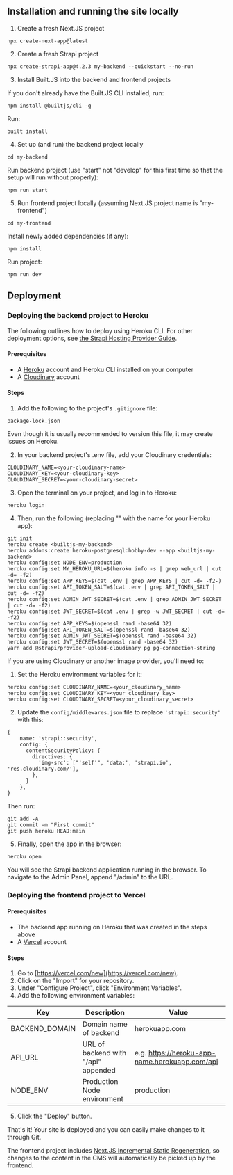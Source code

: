 ## Installation and running the site locally
1. Create a fresh Next.JS project
```
npx create-next-app@latest
```
2. Create a fresh Strapi project
```
npx create-strapi-app@4.2.3 my-backend --quickstart --no-run
```
3. Install Built.JS into the backend and frontend projects

If you don't already have the Built.JS CLI installed, run:
```
npm install @builtjs/cli -g
```
Run:
```
built install
```
4. Set up (and run) the backend project locally
```
cd my-backend
```
Run backend project (use "start" not "develop" for this first time so that the setup will run without properly):
```
npm run start
```
5. Run frontend project locally (assuming Next.JS project name is "my-frontend")
```
cd my-frontend
```
Install newly added dependencies (if any):
```
npm install
```
Run project:
```
npm run dev
```
## Deployment
### Deploying the backend project to Heroku
The following outlines how to deploy using Heroku CLI. For other deployment options, see [the Strapi Hosting Provider Guide](https://docs.strapi.io/developer-docs/latest/setup-deployment-guides/deployment.html#hosting-provider-guides).

#### Prerequisites
- A [Heroku](https://heroku.com) account and Heroku CLI installed on your computer
- A [Cloudinary](https://cloudinary.com) account

#### Steps
1. Add the following to the project's ```.gitignore``` file:
```
package-lock.json
```
Even though it is usually recommended to version this file, it may create issues on Heroku.

2. In your backend project's .env file, add your Cloudinary credentials:
```
CLOUDINARY_NAME=<your-cloudinary-name>
CLOUDINARY_KEY=<your-cloudinary-key>
CLOUDINARY_SECRET=<your-cloudinary-secret>
```

3. Open the terminal on your project, and log in to Heroku:
```
heroku login
```

4. Then, run the following (replacing "<builtjs-my-backend>" with the name for your Heroku app):
```
git init
heroku create <builtjs-my-backend>
heroku addons:create heroku-postgresql:hobby-dev --app <builtjs-my-backend>
heroku config:set NODE_ENV=production
heroku config:set MY_HEROKU_URL=$(heroku info -s | grep web_url | cut -d= -f2)
heroku config:set APP_KEYS=$(cat .env | grep APP_KEYS | cut -d= -f2-)
heroku config:set API_TOKEN_SALT=$(cat .env | grep API_TOKEN_SALT | cut -d= -f2)
heroku config:set ADMIN_JWT_SECRET=$(cat .env | grep ADMIN_JWT_SECRET | cut -d= -f2)
heroku config:set JWT_SECRET=$(cat .env | grep -w JWT_SECRET | cut -d= -f2)
heroku config:set APP_KEYS=$(openssl rand -base64 32)
heroku config:set API_TOKEN_SALT=$(openssl rand -base64 32)
heroku config:set ADMIN_JWT_SECRET=$(openssl rand -base64 32)
heroku config:set JWT_SECRET=$(openssl rand -base64 32)
yarn add @strapi/provider-upload-cloudinary pg pg-connection-string
```

If you are using Cloudinary or another image provider, you'll need to:
1. Set the Heroku environment variables for it:
```
heroku config:set CLOUDINARY_NAME=<your_cloudinary_name>
heroku config:set CLOUDINARY_KEY=<your_cloudinary_key>
heroku config:set CLOUDINARY_SECRET=<your_cloudinary_secret>
```
2. Update the ```config/middlewares.json``` file to replace ```'strapi::security'``` with this:
```
{
    name: 'strapi::security',
    config: {
      contentSecurityPolicy: {
        directives: {
          'img-src': ["'self'", 'data:', 'strapi.io', 'res.cloudinary.com/'],
        },
      }
    },
}
```

Then run:
```
git add -A
git commit -m "First commit"
git push heroku HEAD:main
```

5. Finally, open the app in the browser:
```
heroku open
```
You will see the Strapi backend application running in the browser. To navigate to the Admin Panel, append "/admin" to the URL.

### Deploying the frontend project to Vercel
#### Prerequisites
- The backend app running on Heroku that was created in the steps above
- A [Vercel](https://vercel.com) account

#### Steps
1. Go to [https://vercel.com/new](https://vercel.com/new).
2. Click on the "Import" for your repository.
3. Under "Configure Project", click "Environment Variables".
4. Add the following environment variables:

| Key            | Description                         | Value                                          |
|----------------|-------------------------------------|------------------------------------------------|
| BACKEND_DOMAIN | Domain name of backend              | herokuapp.com                                  |
| API_URL        | URL of backend with "/api" appended | e.g. https://heroku-app-name.herokuapp.com/api |
| NODE_ENV       | Production Node environment         | production                                     |

5. Click the "Deploy" button.

That's it! Your site is deployed and you can easily make changes to it through Git. 

The frontend project includes [Next.JS Incremental Static Regeneration](https://nextjs.org/docs/basic-features/data-fetching/incremental-static-regeneration), so changes to the content in the CMS will automatically be picked up by the frontend.